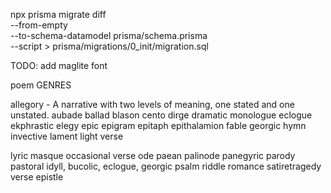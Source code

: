 npx prisma migrate diff \
--from-empty \
--to-schema-datamodel prisma/schema.prisma \
--script > prisma/migrations/0_init/migration.sql

TODO: add maglite font

poem GENRES

​allegory​ - A narrative with two levels of meaning, one stated and one unstated.
​aubade​
​ballad​
​blason​
​cento​
​dirge​
​dramatic monologue​
​eclogue​
​ekphrastic​
​elegy​
​epic​
​epigram​
​epitaph​
​epithalamion​
​fable​
​georgic​
​hymn​
​invective​
​lament​
​light verse​

​lyric​
​masque​
​occasional verse​
​ode​
​paean​
​palinode​
​panegyric​
​parody​
​pastoral​
​idyll, bucolic, eclogue,​
​georgic​
​psalm​
​riddle​
​romance​
​satire​
​tragedy​
​verse epistle​
